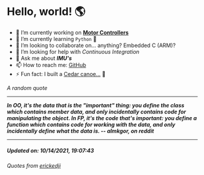 # Hello, world! 🌎


- 🔧 I’m currently working on [**Motor Controllers**](https://github.com/kyleRhess/MicroMotor)
- 🌱 I’m currently learning `Python` **🐍**
- 👯 I’m looking to collaborate on... anything? Embedded C (ARM)?
- 🤔 I’m looking for help with *Continuous Integration*
- 💬 Ask me about ***IMU's***
- 📫 How to reach me: [GitHub](https://github.com/kyleRhess)
- ⚡ Fun fact: I built a [Cedar canoe...](https://kylerhess.github.io/canoe.html) 🛶

_A random quote_
___
***In OO, it's the data that is the "important" thing: you define the class
which contains member data, and only incidentally contains code for
manipulating the object. In FP, it's the code that's important: you
define a function which contains code for working with the data, and
only incidentally define what the data is.
-- almkgor, on reddit***
___
##### Updated on: 10/14/2021, 19:07:43
###### Quotes from [erickedji](https://gist.github.com/erickedji/68802)